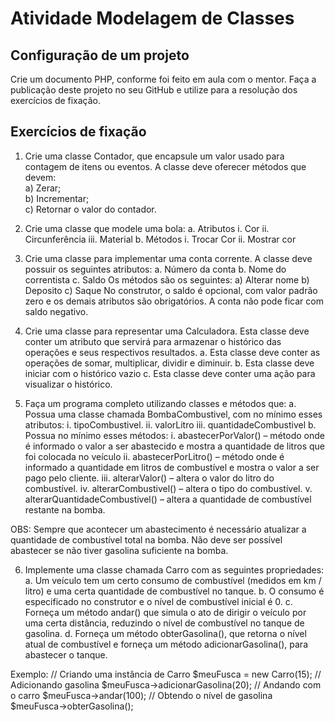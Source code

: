 # Atividade Modelagem de Classes

## Configuração de um projeto

Crie um documento PHP, conforme foi feito em aula com o mentor. 
Faça a publicação deste projeto no seu GitHub e utilize para a resolução dos exercícios de fixação.

## Exercícios de fixação

1. Crie uma classe Contador, que encapsule um valor usado para
contagem de itens ou eventos. A classe deve oferecer métodos que
devem:  
    a) Zerar;  
    b) Incrementar;  
    c) Retornar o valor do contador.  


2. Crie uma classe que modele uma bola:
    a. Atributos
        i. Cor
        ii. Circunferência
        iii. Material
    b. Métodos
        i. Trocar Cor
        ii. Mostrar cor


3. Crie uma classe para implementar uma conta corrente. A classe
deve possuir os seguintes atributos:
    a. Número da conta
    b. Nome do correntista
    c. Saldo
Os métodos são os seguintes:
    a) Alterar nome
    b) Deposito
    c) Saque
No construtor, o saldo é opcional, com valor padrão zero e os
demais atributos são obrigatórios. A conta não pode ficar com saldo
negativo.


4. Crie uma classe para representar uma Calculadora. Esta classe
deve conter um atributo que servirá para armazenar o histórico das
operações e seus respectivos resultados.
    a. Esta classe deve conter as operações de somar, multiplicar,
dividir e diminuir.
    b. Esta classe deve iniciar com o histórico vazio
    c. Esta classe deve conter uma ação para visualizar o histórico.


5. Faça um programa completo utilizando classes e métodos que:
    a. Possua uma classe chamada BombaCombustivel, com no
mínimo esses atributos:
        i. tipoCombustivel.
        ii. valorLitro
        iii. quantidadeCombustivel
    b. Possua no mínimo esses métodos:
        i. abastecerPorValor() – método onde é informado o
valor a ser abastecido e mostra a quantidade de litros
que foi colocada no veículo
        ii. abastecerPorLitro() – método onde é informado a
quantidade em litros de combustível e mostra o valor a
ser pago pelo cliente.
        iii. alterarValor() – altera o valor do litro do combustível.
        iv. alterarCombustivel() – altera o tipo do combustível.
        v. alterarQuantidadeCombustivel() – altera a
quantidade de combustível restante na bomba.

OBS: Sempre que acontecer um abastecimento é necessário
atualizar a quantidade de combustível total na bomba. Não deve ser
possível abastecer se não tiver gasolina suficiente na bomba.


6. Implemente uma classe chamada Carro com as seguintes
propriedades:
    a. Um veículo tem um certo consumo de combustível (medidos
em km / litro) e uma certa quantidade de combustível no
tanque.
    b. O consumo é especificado no construtor e o nível de
combustível inicial é 0.
    c. Forneça um método andar() que simula o ato de dirigir o
veículo por uma certa distância, reduzindo o nível de
combustível no tanque de gasolina.
    d. Forneça um método obterGasolina(), que retorna o nível atual
de combustível e forneça um método adicionarGasolina(),
para abastecer o tanque.

Exemplo:
// Criando uma instância de Carro
$meuFusca = new Carro(15);
// Adicionando gasolina
$meuFusca->adicionarGasolina(20);
// Andando com o carro
$meuFusca->andar(100);
// Obtendo o nível de gasolina
$meuFusca->obterGasolina();


<!-- ## Resultados -->

<!-- ![exercicio01e02](https://github.com/lipemp/aulas_php/blob/main/atividade_pratica_01/images/exercicios01e02.jpg)
![exercicio03](https://github.com/lipemp/aulas_php/blob/main/atividade_pratica_01/images/exercicio03.jpg) -->